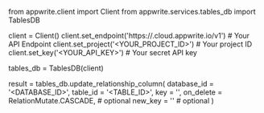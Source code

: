 from appwrite.client import Client
from appwrite.services.tables_db import TablesDB

client = Client()
client.set_endpoint('https://<REGION>.cloud.appwrite.io/v1') # Your API Endpoint
client.set_project('<YOUR_PROJECT_ID>') # Your project ID
client.set_key('<YOUR_API_KEY>') # Your secret API key

tables_db = TablesDB(client)

result = tables_db.update_relationship_column(
    database_id = '<DATABASE_ID>',
    table_id = '<TABLE_ID>',
    key = '',
    on_delete = RelationMutate.CASCADE, # optional
    new_key = '' # optional
)
